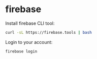 # firebase

Install firebase CLI tool:
```bash
curl -sL https://firebase.tools | bash
```

Login to your account:
```bash
firebase login
```
